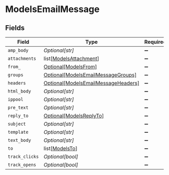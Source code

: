 # ModelsEmailMessage


## Fields

| Field                                                                                   | Type                                                                                    | Required                                                                                | Description                                                                             |
| --------------------------------------------------------------------------------------- | --------------------------------------------------------------------------------------- | --------------------------------------------------------------------------------------- | --------------------------------------------------------------------------------------- |
| `amp_body`                                                                              | *Optional[str]*                                                                         | :heavy_minus_sign:                                                                      | N/A                                                                                     |
| `attachments`                                                                           | list[[ModelsAttachment](../../models/shared/modelsattachment.md)]                       | :heavy_minus_sign:                                                                      | N/A                                                                                     |
| `from_`                                                                                 | [Optional[ModelsFrom]](../../models/shared/modelsfrom.md)                               | :heavy_minus_sign:                                                                      | N/A                                                                                     |
| `groups`                                                                                | [Optional[ModelsEmailMessageGroups]](../../models/shared/modelsemailmessagegroups.md)   | :heavy_minus_sign:                                                                      | N/A                                                                                     |
| `headers`                                                                               | [Optional[ModelsEmailMessageHeaders]](../../models/shared/modelsemailmessageheaders.md) | :heavy_minus_sign:                                                                      | N/A                                                                                     |
| `html_body`                                                                             | *Optional[str]*                                                                         | :heavy_minus_sign:                                                                      | N/A                                                                                     |
| `ippool`                                                                                | *Optional[str]*                                                                         | :heavy_minus_sign:                                                                      | N/A                                                                                     |
| `pre_text`                                                                              | *Optional[str]*                                                                         | :heavy_minus_sign:                                                                      | N/A                                                                                     |
| `reply_to`                                                                              | [Optional[ModelsReplyTo]](../../models/shared/modelsreplyto.md)                         | :heavy_minus_sign:                                                                      | N/A                                                                                     |
| `subject`                                                                               | *Optional[str]*                                                                         | :heavy_minus_sign:                                                                      | N/A                                                                                     |
| `template`                                                                              | *Optional[str]*                                                                         | :heavy_minus_sign:                                                                      | N/A                                                                                     |
| `text_body`                                                                             | *Optional[str]*                                                                         | :heavy_minus_sign:                                                                      | N/A                                                                                     |
| `to`                                                                                    | list[[ModelsTo](../../models/shared/modelsto.md)]                                       | :heavy_minus_sign:                                                                      | N/A                                                                                     |
| `track_clicks`                                                                          | *Optional[bool]*                                                                        | :heavy_minus_sign:                                                                      | N/A                                                                                     |
| `track_opens`                                                                           | *Optional[bool]*                                                                        | :heavy_minus_sign:                                                                      | N/A                                                                                     |
